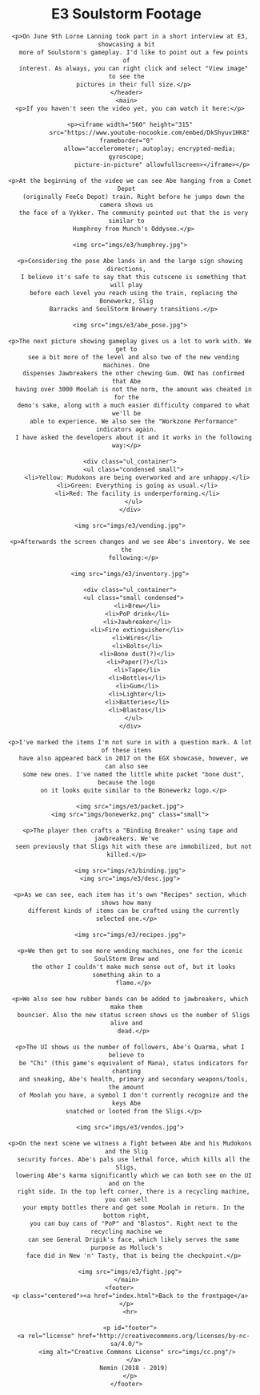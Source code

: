 <!DOCTYPE html>
<html>
  <head>
    <link rel="stylesheet" href="style.css">
    <link rel="icon" href="favicon.ico">
    <title>Oddwords: E3</title>
  </head>
  <body>
    <header>
      <h1>E3 Soulstorm Footage</h1>

      <p>On June 9th Lorne Lanning took part in a short interview at E3, showcasing a bit
        more of Soulstorm's gameplay. I'd like to point out a few points of
        interest. As always, you can right click and select "View image" to see the
        pictures in their full size.</p>
    </header>
    <main>
      <p>If you haven't seen the video yet, you can watch it here:</p>

      <p><iframe width="560" height="315"
                 src="https://www.youtube-nocookie.com/embed/DkShyuv1HK8" frameborder="0"
                 allow="accelerometer; autoplay; encrypted-media; gyroscope;
                        picture-in-picture" allowfullscreen></iframe></p>

      <p>At the beginning of the video we can see Abe hanging from a Comet Depot
        (originally FeeCo Depot) train. Right before he jumps down the camera shows us
        the face of a Vykker. The community pointed out that the is very similar to
        Humphrey from Munch's Oddysee.</p>

      <img src="imgs/e3/humphrey.jpg">

      <p>Considering the pose Abe lands in and the large sign showing directions,
        I believe it's safe to say that this cutscene is something that will play
        before each level you reach using the train, replacing the Bonewerkz, Slig
        Barracks and SoulStorm Brewery transitions.</p>

      <img src="imgs/e3/abe_pose.jpg">

      <p>The next picture showing gameplay gives us a lot to work with. We get to
        see a bit more of the level and also two of the new vending machines. One
        dispenses Jawbreakers the other chewing Gum. OWI has confirmed that Abe
        having over 3000 Moolah is not the norm, the amount was cheated in for the
        demo's sake, along with a much easier difficulty compared to what we'll be
        able to experience. We also see the "Workzone Performance" indicators again.
        I have asked the developers about it and it works in the following way:</p>

      <div class="ul_container">
        <ul class="condensed small">
          <li>Yellow: Mudokons are being overworked and are unhappy.</li>
          <li>Green: Everything is going as usual.</li>
          <li>Red: The facility is underperforming.</li>
        </ul>
      </div>

      <img src="imgs/e3/vending.jpg">

      <p>Afterwards the screen changes and we see Abe's inventory. We see the
        following:</p>

      <img src="imgs/e3/inventory.jpg">

      <div class="ul_container">
        <ul class="small condensed">
          <li>Brew</li>
          <li>PoP drink</li>
          <li>Jawbreaker</li>
          <li>Fire extinguisher</li>
          <li>Wires</li>
          <li>Bolts</li>
          <li>Bone dust(?)</li>
          <li>Paper(?)</li>
          <li>Tape</li>
          <li>Bottles</li>
          <li>Gum</li>
          <li>Lighter</li>
          <li>Batteries</li>
          <li>Blastos</li>
        </ul>
      </div>

      <p>I've marked the items I'm not sure in with a question mark. A lot of these items
        have also appeared back in 2017 on the EGX showcase, however, we can also see
        some new ones. I've named the little white packet "bone dust", because the logo
        on it looks quite similar to the Bonewerkz logo.</p>

      <img src="imgs/e3/packet.jpg">
      <img src="imgs/bonewerkz.png" class="small">

      <p>The player then crafts a "Binding Breaker" using tape and jawbreakers. We've
        seen previously that Sligs hit with these are immobilized, but not killed.</p>

      <img src="imgs/e3/binding.jpg">
      <img src="imgs/e3/desc.jpg">

      <p>As we can see, each item has it's own "Recipes" section, which shows how many
        different kinds of items can be crafted using the currently selected one.</p>

      <img src="imgs/e3/recipes.jpg">

      <p>We then get to see more wending machines, one for the iconic SoulStorm Brew and
        the other I couldn't make much sense out of, but it looks something akin to a
        flame.</p>

      <p>We also see how rubber bands can be added to jawbreakers, which make them
        bouncier. Also the new status screen shows us the number of Sligs alive and
        dead.</p>

      <p>The UI shows us the number of followers, Abe's Quarma, what I believe to
        be "Chi" (this game's equivalent of Mana), status indicators for chanting
        and sneaking, Abe's health, primary and secondary weapons/tools, the amount
        of Moolah you have, a symbol I don't currently recognize and the keys Abe
        snatched or looted from the Sligs.</p>

      <img src="imgs/e3/vendos.jpg">

      <p>On the next scene we witness a fight between Abe and his Mudokons and the Slig
        security forces. Abe's pals use lethal force, which kills all the Sligs,
        lowering Abe's karma significantly which we can both see on the UI and on the
        right side. In the top left corner, there is a recycling machine, you can sell
        your empty bottles there and get some Moolah in return. In the bottom right,
        you can buy cans of "PoP" and "Blastos". Right next to the recycling machine we
        can see General Dripik's face, which likely serves the same purpose as Molluck's
        face did in New 'n' Tasty, that is being the checkpoint.</p>

      <img src="imgs/e3/fight.jpg">
    </main>
    <footer>    
      <p class="centered"><a href="index.html">Back to the frontpage</a></p>
      <hr>

      <p id="footer">
        <a rel="license" href="http://creativecommons.org/licenses/by-nc-sa/4.0/">
          <img alt="Creative Commons License" src="imgs/cc.png"/>
        </a>
        Nemin (2018 - 2019)
      </p>
    </footer>
  </body>
</html>
